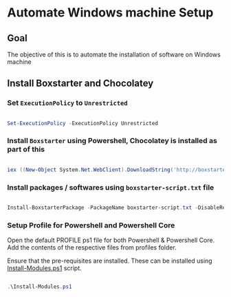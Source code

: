 # Automate Windows machine Setup

## Goal

The objective of this is to automate the installation of software on Windows machine

## Install Boxstarter and Chocolatey

### Set `ExecutionPolicy` to `Unrestricted`

```Powershell

Set-ExecutionPolicy -ExecutionPolicy Unrestricted

```

### Install `Boxstarter` using Powershell, Chocolatey is installed as part of this

```powershell

iex ((New-Object System.Net.WebClient).DownloadString('http://boxstarter.org/bootstrapper.ps1')); get-boxstarter -Force

```

### Install packages / softwares using `boxstarter-script.txt` file

```Powershell

Install-BoxstarterPackage -PackageName boxstarter-script.txt -DisableReboots

```

### Setup Profile for Powershell and Powershell Core

Open the default PROFILE ps1 file for both Powershell & Powershell Core.
Add the contents of the respective files from profiles folder.

Ensure that the pre-requisites are installed. These can be installed using [Install-Modules.ps1](Install-Modules.ps1) script.

```Powershell

.\Install-Modules.ps1

```
